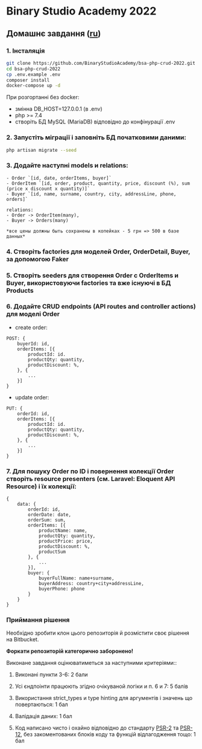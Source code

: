 # Binary Studio Academy 2022
## Домашнє завдання ([ru](README.md))

### 1. Інсталяція
```bash
git clone https://github.com/BinaryStudioAcademy/bsa-php-crud-2022.git
cd bsa-php-crud-2022
cp .env.example .env
composer install
docker-compose up -d
```
При розгортанні без docker:
 - змінна DB_HOST=127.0.0.1 (в .env)
 - php >= 7.4
 - створіть БД MySQL (MariaDB) відповідно до конфінурації .env

### 2. Запустіть міграції і заповніть БД початковими даними:
```bash
php artisan migrate --seed
```
### 3. Додайте наступні models и relations:
    - Order `[id, date, orderItems, buyer]`
    - OrderItem `[id, order, product, quantity, price, discount (%), sum (price x discount x quantity)]`
    - Buyer `[id, name, surname, country, city, addressLine, phone, orders]`
    
    relations:
    - Order -> OrderItem(many), 
    - Buyer -> Orders(many)
    
    *все цены должны быть сохранены в копейках - 5 грн => 500 в базе данных*

### 4. Створіть factories для моделей **Order, OrderDetail, Buyer**, за допомогою Faker

### 5. Створіть seeders для створення Order c OrderItems и Buyer, використовуючи factories та вже існуючі в БД Products

### 6. Додайте CRUD endpoints (API routes and controller actions) для моделі Order

- create order:
```
POST: {
    buyerId: id,
    orderItems: [{
        productId: id.
        productQty: quantity,
        productDiscount: %,
    }, { 
        ...
    }]
}
```
- update order:
```
PUT: {
    orderId: id,
    orderItems: [{
        productId: id.
        productQty: quantity,
        productDiscount: %,
    }, { 
        ...
    }]
}
```

### 7. Для пошуку Order по ID і повернення колекції Order створіть resource presenters (см. Laravel: Eloquent API Resource) і їх колекції: 
```
{ 
    data: {
        orderId: id,
        orderDate: date,
        orderSum: sum, 
        orderItems: [{
            productName: name,
            productQty: quantity,
            productPrice: price,
            productDiscount: %,
            productSum
        }, { 
            ... 
        }], 
        buyer: {
            buyerFullName: name+surname, 
            buyerAddress: country+city+addressLine,
            buyerPhone: phone
        }
    }
}
```

### Приймання рішення

Необхідно зробити клон цього репозиторія й розмістити своє рішення на Bitbucket.

__Форкати репозиторій категорично заборонено!__

Виконане завдання оцінюватиметься за наступними критеріями::

1) Виконані пункти 3-6: 2 бали

2) Усі єндпоінти працюють згідно очікуваной логіки и п. 6 и 7: 5 балів

3) Використання strict_types и type hinting для аргументів і значень що повертаються: 1 бал

4) Валідація даних: 1 бал

4) Код написано чисто і охайно відповідно до стандарту [PSR-2](https://www.php-fig.org/psr/psr-2/) та [PSR-12](https://www.php-fig.org/psr/psr-12/), без закоментованих блоків коду та функцій відлагодження тощо: 1 бал
